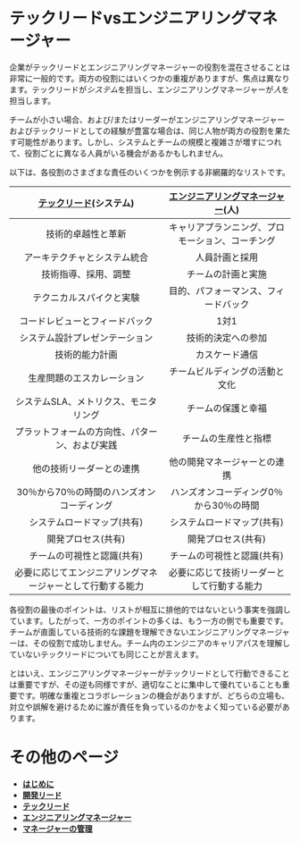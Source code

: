 # テックリードvsエンジニアリングマネージャー

企業がテックリードとエンジニアリングマネージャーの役割を混在させることは非常に一般的です。両方の役割にはいくつかの重複がありますが、焦点は異なります。テックリードが*システム*を担当し、エンジニアリングマネージャーが*人*を担当します。

チームが小さい場合、および/またはリーダーがエンジニアリングマネージャーおよびテックリードとしての経験が豊富な場合は、同じ人物が両方の役割を果たす可能性があります。しかし、システムとチームの規模と複雑さが増すにつれて、役割ごとに異なる人員がいる機会があるかもしれません。

以下は、各役割のさまざまな責任のいくつかを例示する非網羅的なリストです。

| [テックリード](TechLead.md)(システム)| [エンジニアリングマネージャー](EngineeringManager.md)(人)|
| :---: | :---: |
| 技術的卓越性と革新| キャリアプランニング、プロモーション、コーチング|
| アーキテクチャとシステム統合| 人員計画と採用|
| 技術指導、採用、調整| チームの計画と実施|
| テクニカルスパイクと実験| 目的、パフォーマンス、フィードバック|
| コードレビューとフィードバック| 1対1 |
| システム設計プレゼンテーション| 技術的決定への参加|
| 技術的能力計画| カスケード通信|
| 生産問題のエスカレーション| チームビルディングの活動と文化|
| システムSLA、メトリクス、モニタリング| チームの保護と幸福|
| プラットフォームの方向性、パターン、および実践| チームの生産性と指標|
| 他の技術リーダーとの連携| 他の開発マネージャーとの連携|
| 30％から70％の時間のハンズオンコーディング| ハンズオンコーディング0％から30％の時間|
| システムロードマップ(共有)| システムロードマップ(共有)|
| 開発プロセス(共有)| 開発プロセス(共有)|
| チームの可視性と認識(共有)| チームの可視性と認識(共有)|
| 必要に応じてエンジニアリングマネージャーとして行動する能力| 必要に応じて技術リーダーとして行動する能力|

各役割の最後のポイントは、リストが相互に排他的ではないという事実を強調しています。したがって、一方のポイントの多くは、もう一方の側でも重要です。チームが直面している技術的な課題を理解できないエンジニアリングマネージャーは、その役割で成功しません。チーム内のエンジニアのキャリアパスを理解していないテックリードについても同じことが言えます。

とはいえ、エンジニアリングマネージャーがテックリードとして行動できることは重要ですが、その逆も同様ですが、適切なことに集中して優れていることも重要です。明確な重複とコラボレーションの機会がありますが、どちらの立場も、対立や誤解を避けるために誰が責任を負っているのかをよく知っている必要があります。


# その他のページ

* [**はじめに**](README.md)
* [**開発リード**](DevelopLead.md)
* [**テックリード**](TechLead.md)
* [**エンジニアリングマネージャー**](EngineeringManager.md)
* [**マネージャーの管理**](Managing-Managers.md)
